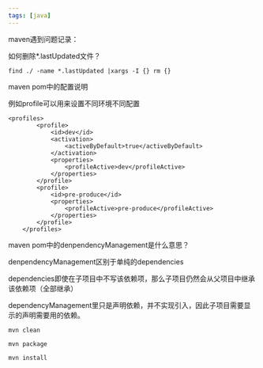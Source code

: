 ```yaml
---
tags: [java]
---
```


maven遇到问题记录：

如何删除*.lastUpdated文件？
```
find ./ -name *.lastUpdated |xargs -I {} rm {}
```

maven pom中的配置说明

例如profile可以用来设置不同环境不同配置
```
<profiles>
        <profile>
            <id>dev</id>
            <activation>
                <activeByDefault>true</activeByDefault>
            </activation>
            <properties>
                <profileActive>dev</profileActive>
            </properties>
        </profile>
        <profile>
            <id>pre-produce</id>
            <properties>
                <profileActive>pre-produce</profileActive>
            </properties>
        </profile>
    </profiles>
```

maven pom中的denpendencyManagement是什么意思？

denpendencyManagement区别于单纯的dependencies

dependencies即使在子项目中不写该依赖项，那么子项目仍然会从父项目中继承该依赖项（全部继承）

dependencyManagement里只是声明依赖，并不实现引入，因此子项目需要显示的声明需要用的依赖。


```
mvn clean

mvn package

mvn install


```
